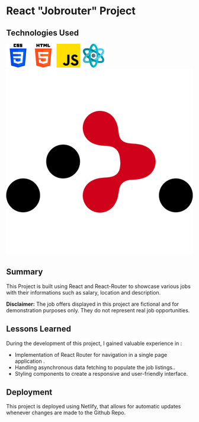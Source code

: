 # React "Jobrouter" Project


## Technologies Used
<img src="../public/css-3.png"/>  <img src="../public/html-5.png"/>  <img src="../public/js.png"/>  <img src="../public/structure.png"/> <img src="../public/react-router.svg">


## Summary
This Project is built using React and React-Router to showcase various jobs with their informations such as salary, location and description. 

**Disclaimer:** The job offers displayed in this project are fictional and for demonstration purposes only. They do not represent real job opportunities.


## Lessons Learned
During the development of this project, I gained valuable experience in : 
<ul>
    <li>Implementation of React Router for navigation in a single page application .</li>
    <li>Handling asynchronous data fetching to populate the job listings..</li>
    <li>Styling components to create a responsive and user-friendly interface.</li>
</ul>     


## Deployment

 This project is deployed using Netlify, that allows for automatic updates whenever changes are made to the Github Repo.